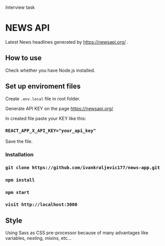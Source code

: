 Interview task

# NEWS API

Latest News headlines generated by https://newsapi.org/ .

## How to use

Check whether you have Node.js installed.

## Set up enviroment files

Create `.env.local` file in root folder. 

Generate API KEY on the page https://newsapi.org/

In created file paste your KEY like this: 

### `REACT_APP_X_API_KEY="your_api_key"`

Save the file. 

### Installation
  
### `git clone https://github.com/ivankraljevic177/news-app.git`
### `npm install`
### `npm start`
### `visit http://localhost:3000`

## Style 

Using Sass as CSS pre-processor because of many advantages like variables, nesting, mixins, etc...



